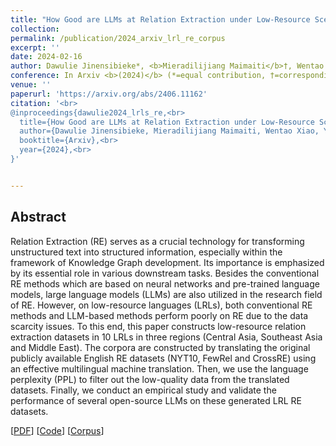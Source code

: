```yaml
---
title: "How Good are LLMs at Relation Extraction under Low-Resource Scenario? Comprehensive Evaluation"
collection: 
permalink: /publication/2024_arxiv_lrl_re_corpus
excerpt: ''
date: 2024-02-16
author: Dawulie Jinensibieke*, <b>Mieradilijiang Maimaiti</b>†, Wentao Xiao*, Yuanhang Zheng, and Xiaobo Wang†
conference: In Arxiv <b>(2024)</b> (*=equal contribution, †=corresponding author)
venue: ''
paperurl: 'https://arxiv.org/abs/2406.11162'
citation: '<br>
@inproceedings{dawulie2024_lrls_re,<br>
  title={How Good are LLMs at Relation Extraction under Low-Resource Scenario? Comprehensive Evaluation},<br>
  author={Dawulie Jinensibieke, Mieradilijiang Maimaiti, Wentao Xiao, Yuanhang Zheng, Xiaobo Wang},<br>
  booktitle={Arxiv},<br>
  year={2024},<br>
}'


---
```

<h2><strong>Abstract</strong></h2>
Relation Extraction (RE) serves as a crucial technology for transforming unstructured text into structured information, especially within the framework of Knowledge Graph development. 
Its importance is emphasized by its essential role in various downstream tasks. 
Besides the conventional RE methods which are based on neural networks and pre-trained language models, large language models (LLMs) are also utilized in the research field of RE. 
However, on low-resource languages (LRLs), both conventional RE methods and LLM-based methods perform poorly on RE due to the data scarcity issues. 
To this end, this paper constructs low-resource relation extraction datasets in 10 LRLs in three regions (Central Asia, Southeast Asia and Middle East). 
The corpora are constructed by translating the original publicly available English RE datasets (NYT10, FewRel and CrossRE) using an effective multilingual machine translation. 
Then, we use the language perplexity (PPL) to filter out the low-quality data from the translated datasets. 
Finally, we conduct an empirical study and validate the performance of several open-source LLMs on these generated LRL RE datasets.

\[[PDF](https://arxiv.org/abs/2406.11162)\] \[[Code](https://github.com/victor812-hub/entity_datasets)\] \[[Corpus](https://huggingface.co/datasets/Wentaolazy/entity_dataset)\]
